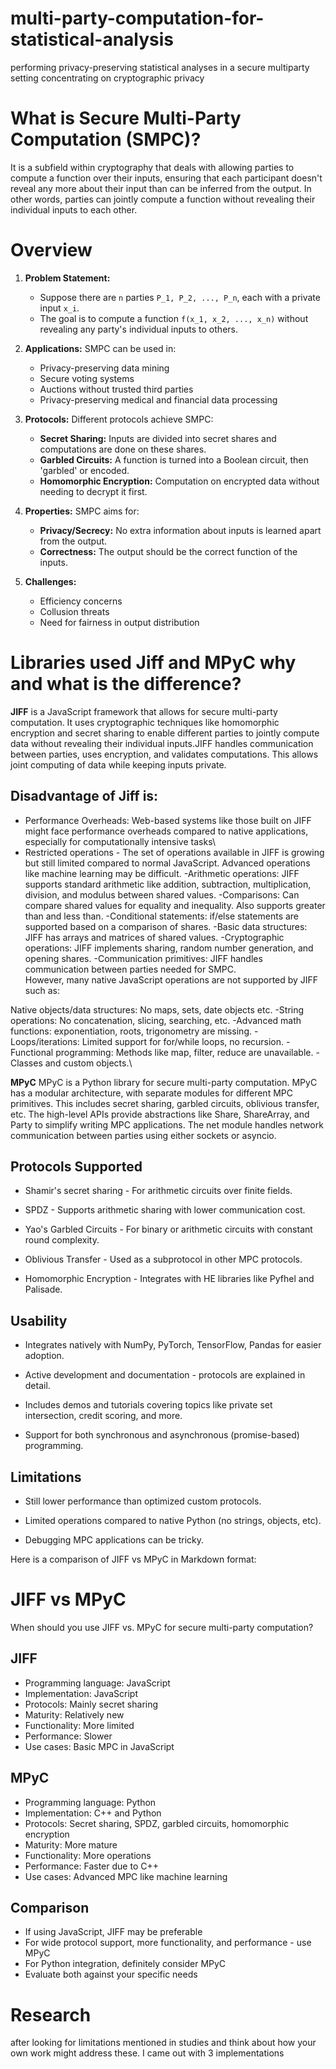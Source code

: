 # multi-party-computation-for-statistical-analysis
 performing privacy-preserving statistical analyses in a secure multiparty setting concentrating on cryptographic privacy

# What is Secure Multi-Party Computation (SMPC)?
It is a subfield within cryptography that deals with allowing parties to compute a function over their inputs, ensuring that each participant doesn't reveal any more about their input than can be inferred from the output. In other words, parties can jointly compute a function without revealing their individual inputs to each other.


# Overview

1. **Problem Statement:** 
   - Suppose there are `n` parties `P_1, P_2, ..., P_n`, each with a private input `x_i`.
   - The goal is to compute a function `f(x_1, x_2, ..., x_n)` without revealing any party's individual inputs to others.

2. **Applications:** SMPC can be used in:
   - Privacy-preserving data mining
   - Secure voting systems
   - Auctions without trusted third parties
   - Privacy-preserving medical and financial data processing

3. **Protocols:** Different protocols achieve SMPC:
   - **Secret Sharing:** Inputs are divided into secret shares and computations are done on these shares.
   - **Garbled Circuits:** A function is turned into a Boolean circuit, then 'garbled' or encoded.
   - **Homomorphic Encryption:** Computation on encrypted data without needing to decrypt it first.

4. **Properties:** SMPC aims for:
   - **Privacy/Secrecy:** No extra information about inputs is learned apart from the output.
   - **Correctness:** The output should be the correct function of the inputs.

5. **Challenges:** 
   - Efficiency concerns
   - Collusion threats
   - Need for fairness in output distribution

# Libraries used Jiff and MPyC why and what is the difference?

**JIFF** is a JavaScript framework that allows for secure multi-party computation. It uses cryptographic techniques like homomorphic encryption and secret sharing to enable different parties to jointly compute data without revealing their individual inputs.JIFF handles communication between parties, uses encryption, and validates computations. This allows joint computing of data while keeping inputs private.

## Disadvantage of Jiff is:
 - Performance Overheads: Web-based systems like those built on JIFF might face performance overheads compared to native applications, especially for computationally intensive tasks\
 - Restricted operations - The set of operations available in JIFF is growing but still limited compared to normal JavaScript. Advanced operations like machine learning may be difficult.
  -Arithmetic operations: JIFF supports standard arithmetic like addition, subtraction, multiplication, division, and modulus between shared values.
  -Comparisons: Can compare shared values for equality and inequality. Also supports greater than and less than.
  -Conditional statements: if/else statements are supported based on a comparison of shares.
  -Basic data structures: JIFF has arrays and matrices of shared values.
  -Cryptographic operations: JIFF implements sharing, random number generation, and opening shares.
  -Communication primitives: JIFF handles communication between parties needed for SMPC.\
However, many native JavaScript operations are not supported by JIFF such as:

Native objects/data structures: No maps, sets, date objects etc.
 -String operations: No concatenation, slicing, searching, etc.
 -Advanced math functions: exponentiation, roots, trigonometry are missing.
 -Loops/iterations: Limited support for for/while loops, no recursion.
 -Functional programming: Methods like map, filter, reduce are unavailable.
 -Classes and custom objects.\

**MPyC** MPyC is a Python library for secure multi-party computation. MPyC has a modular architecture, with separate modules for different MPC primitives. This includes secret sharing, garbled circuits, oblivious transfer, etc. The high-level APIs provide abstractions like Share, ShareArray, and Party to simplify writing MPC applications. The net module handles network communication between parties using either sockets or asyncio.

## Protocols Supported

- Shamir's secret sharing - For arithmetic circuits over finite fields.

- SPDZ - Supports arithmetic sharing with lower communication cost.

- Yao's Garbled Circuits - For binary or arithmetic circuits with constant round complexity. 

- Oblivious Transfer - Used as a subprotocol in other MPC protocols.

- Homomorphic Encryption - Integrates with HE libraries like Pyfhel and Palisade.

## Usability

- Integrates natively with NumPy, PyTorch, TensorFlow, Pandas for easier adoption.

- Active development and documentation - protocols are explained in detail.

- Includes demos and tutorials covering topics like private set intersection, credit scoring, and more.

- Support for both synchronous and asynchronous (promise-based) programming.

## Limitations

- Still lower performance than optimized custom protocols.

- Limited operations compared to native Python (no strings, objects, etc).

- Debugging MPC applications can be tricky.

Here is a comparison of JIFF vs MPyC in Markdown format:

# JIFF vs MPyC

When should you use JIFF vs. MPyC for secure multi-party computation?

## JIFF

- Programming language: JavaScript
- Implementation: JavaScript
- Protocols: Mainly secret sharing 
- Maturity: Relatively new
- Functionality: More limited
- Performance: Slower
- Use cases: Basic MPC in JavaScript

## MPyC

- Programming language: Python
- Implementation: C++ and Python 
- Protocols: Secret sharing, SPDZ, garbled circuits, homomorphic encryption
- Maturity: More mature 
- Functionality: More operations
- Performance: Faster due to C++
- Use cases: Advanced MPC like machine learning

## Comparison

- If using JavaScript, JIFF may be preferable
- For wide protocol support, more functionality, and performance - use MPyC
- For Python integration, definitely consider MPyC
- Evaluate both against your specific needs

# Research 
after looking for limitations mentioned in studies and think about how your own work might address these. I came out with 3 implementations

